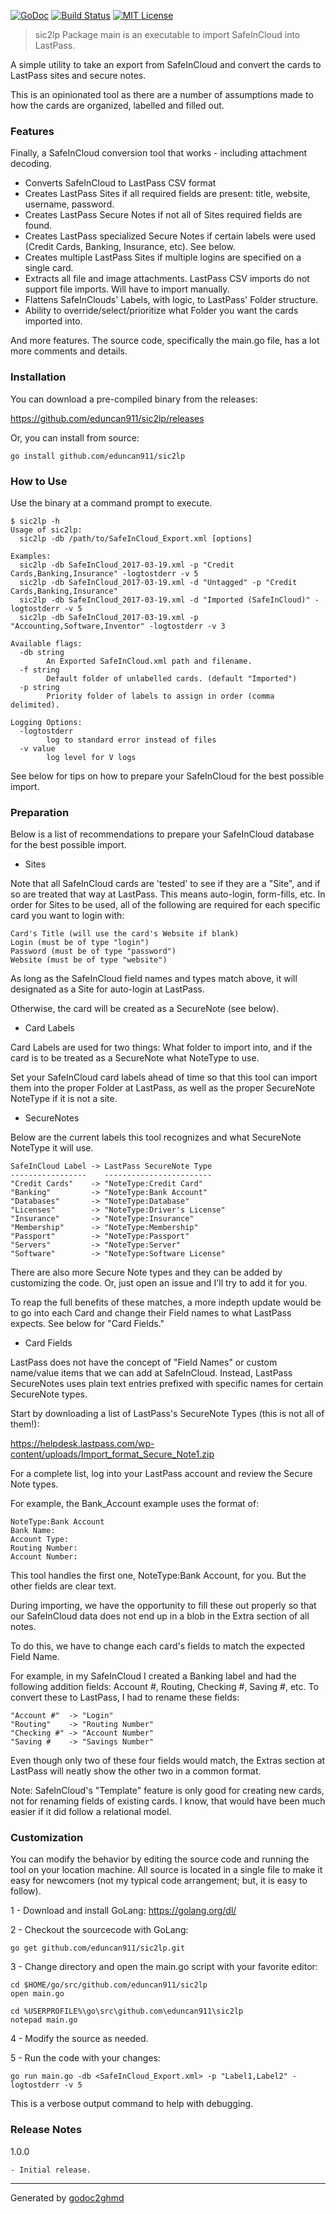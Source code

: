 [![GoDoc](https://godoc.org/github.com/eduncan911/sic2lp?status.svg)](https://godoc.org/github.com/eduncan911/sic2lp)
[![Build Status](https://travis-ci.org/eduncan911/sic2lp.svg?branch=master)](https://travis-ci.org/eduncan911/sic2lp)
[![MIT License](https://img.shields.io/npm/l/mediaelement.svg)](https://eduncan911.mit-license.org/)

> sic2lp
Package main is an executable to import SafeInCloud into LastPass.

A simple utility to take an export from SafeInCloud and convert the cards
to LastPass sites and secure notes.

This is an opinionated tool as there are a number of assumptions made to how
the cards are organized, labelled and filled out.

### Features
Finally, a SafeInCloud conversion tool that works - including attachment decoding.

* Converts SafeInCloud to LastPass CSV format
* Creates LastPass Sites if all required fields are present: title, website, username, password.
* Creates LastPass Secure Notes if not all of Sites required fields are found.
* Creates LastPass specialized Secure Notes if certain labels were used (Credit Cards, Banking, Insurance, etc). See below.
* Creates multiple LastPass Sites if multiple logins are specified on a single card.
* Extracts all file and image attachments.  LastPass CSV imports do not support file imports.  Will have to import manually.
* Flattens SafeInClouds' Labels, with logic, to LastPass' Folder structure.
* Ability to override/select/prioritize what Folder you want the cards imported into.

And more features.  The source code, specifically the main.go file, has a lot more
comments and details.

### Installation
You can download a pre-compiled binary from the releases:

<a href="https://github.com/eduncan911/sic2lp/releases">https://github.com/eduncan911/sic2lp/releases</a>

Or, you can install from source:

	go install github.com/eduncan911/sic2lp

### How to Use
Use the binary at a command prompt to execute.

	$ sic2lp -h
	Usage of sic2lp:
	  sic2lp -db /path/to/SafeInCloud_Export.xml [options]
	
	Examples:
	  sic2lp -db SafeInCloud_2017-03-19.xml -p "Credit Cards,Banking,Insurance" -logtostderr -v 5
	  sic2lp -db SafeInCloud_2017-03-19.xml -d "Untagged" -p "Credit Cards,Banking,Insurance"
	  sic2lp -db SafeInCloud_2017-03-19.xml -d "Imported (SafeInCloud)" -logtostderr -v 5
	  sic2lp -db SafeInCloud_2017-03-19.xml -p "Accounting,Software,Inventor" -logtostderr -v 3
	
	Available flags:
	  -db string
	        An Exported SafeInCloud.xml path and filename.
	  -f string
	        Default folder of unlabelled cards. (default "Imported")
	  -p string
	        Priority folder of labels to assign in order (comma delimited).
	
	Logging Options:
	  -logtostderr
	        log to standard error instead of files
	  -v value
	        log level for V logs

See below for tips on how to prepare your SafeInCloud for the best possible import.

### Preparation
Below is a list of recommendations to prepare your SafeInCloud database for the
best possible import.

* Sites

Note that all SafeInCloud cards are 'tested' to see if they are a "Site", and if so
are treated that way at LastPass.  This means auto-login, form-fills, etc.  In order
for Sites to be used, all of the following are required for each specific card you
want to login with:

	Card's Title (will use the card's Website if blank)
	Login (must be of type "login")
	Password (must be of type "password")
	Website (must be of type "website")

As long as the SafeInCloud field names and types match above, it will designated
as a Site for auto-login at LastPass.

Otherwise, the card will be created as a SecureNote (see below).

* Card Labels

Card Labels are used for two things: What folder to import into, and if the card
is to be treated as a SecureNote what NoteType to use.

Set your SafeInCloud card labels ahead of time so that this tool can import them into the proper
Folder at LastPass, as well as the proper SecureNote NoteType if it is not a site.

* SecureNotes

Below are the current labels this tool recognizes and
what SecureNote NoteType it will use.

	SafeInCloud Label -> LastPass SecureNote Type
	-----------------    ------------------------
	"Credit Cards"    -> "NoteType:Credit Card"
	"Banking"         -> "NoteType:Bank Account"
	"Databases"       -> "NoteType:Database"
	"Licenses"        -> "NoteType:Driver's License"
	"Insurance"       -> "NoteType:Insurance"
	"Membership"      -> "NoteType:Membership"
	"Passport"        -> "NoteType:Passport"
	"Servers"         -> "NoteType:Server"
	"Software"        -> "NoteType:Software License"

There are also more Secure Note types and they can be added by customizing the code.
Or, just open an issue and I'll try to add it for you.

To reap the full benefits of these matches, a more indepth update would be
to go into each Card and change their Field names to what LastPass expects.  See
below for "Card Fields."

* Card Fields

LastPass does not have the concept of "Field Names" or custom name/value items that
we can add at SafeInCloud.  Instead, LastPass SecureNotes uses plain text entries
prefixed with specific names for certain SecureNote types.

Start by downloading a list of LastPass's SecureNote Types (this is not all of them!):

<a href="https://helpdesk.lastpass.com/wp-content/uploads/Import_format_Secure_Note1.zip">https://helpdesk.lastpass.com/wp-content/uploads/Import_format_Secure_Note1.zip</a>

For a complete list, log into your LastPass account and review the Secure Note types.

For example, the Bank_Account example uses the format of:

	NoteType:Bank Account
	Bank Name:
	Account Type:
	Routing Number:
	Account Number:

This tool handles the first one, NoteType:Bank Account, for you.  But the other
fields are clear text.

During importing, we have the opportunity to fill these out properly so that our
SafeInCloud data does not end up in a blob in the Extra section of all notes.

To do this, we have to change each card's fields to match the expected Field Name.

For example, in my SafeInCloud I created a Banking label and had the following
addition fields: Account #, Routing, Checking #, Saving #, etc.  To convert these
to LastPass, I had to rename these fields:

	"Account #"  -> "Login"
	"Routing"    -> "Routing Number"
	"Checking #" -> "Account Number"
	"Saving #    -> "Savings Number"

Even though only two of these four fields would match, the Extras section at LastPass
will neatly show the other two in a common format.

Note: SafeInCloud's "Template" feature is only good for creating new cards, not for
renaming fields of existing cards.  I know, that would have been much easier if it
did follow a relational model.

### Customization
You can modify the behavior by editing the source code and running the tool
on your location machine.  All source is located in a single file to make it
easy for newcomers (not my typical code arrangement; but, it is easy to
follow).

1 - Download and install GoLang: <a href="https://golang.org/dl/">https://golang.org/dl/</a>

2 - Checkout the sourcecode with GoLang:

	go get github.com/eduncan911/sic2lp.git

3 - Change directory and open the main.go script with your favorite editor:

	cd $HOME/go/src/github.com/eduncan911/sic2lp
	open main.go
	
	cd %USERPROFILE%\go\src\github.com\eduncan911\sic2lp
	notepad main.go

4 - Modify the source as needed.

5 - Run the code with your changes:

	go run main.go -db <SafeInCloud_Export.xml> -p "Label1,Label2" -logtostderr -v 5

This is a verbose output command to help with debugging.

### Release Notes
1.0.0

	- Initial release.

- - -
Generated by [godoc2ghmd](https://github.com/eduncan911/godoc2ghmd)